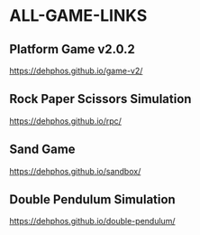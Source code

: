 # ALL-GAME-LINKS



## Platform Game v2.0.2

  https://dehphos.github.io/game-v2/


## Rock Paper Scissors Simulation    
  https://dehphos.github.io/rpc/


## Sand Game
   https://dehphos.github.io/sandbox/

## Double Pendulum Simulation
  https://dehphos.github.io/double-pendulum/
  
